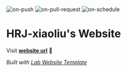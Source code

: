 
  ![on-push](../../actions/workflows/on-push.yaml/badge.svg)
  ![on-pull-request](../../actions/workflows/on-pull-request.yaml/badge.svg)
  ![on-schedule](../../actions/workflows/on-schedule.yaml/badge.svg)

  # HRJ-xiaoliu's Website

  Visit **[website url](#)** 🚀

  _Built with [Lab Website Template](https://greene-lab.gitbook.io/lab-website-template-docs)_
